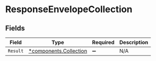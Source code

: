 # ResponseEnvelopeCollection


## Fields

| Field                                                           | Type                                                            | Required                                                        | Description                                                     |
| --------------------------------------------------------------- | --------------------------------------------------------------- | --------------------------------------------------------------- | --------------------------------------------------------------- |
| `Result`                                                        | [*components.Collection](../../models/components/collection.md) | :heavy_minus_sign:                                              | N/A                                                             |